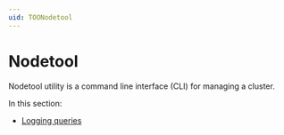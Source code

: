 ```yaml
---
uid: TOONodetool
---
```


# Nodetool

Nodetool utility is a command line interface (CLI) for managing a cluster.

In this section:

- [Logging queries](xref:Logging_queries)
